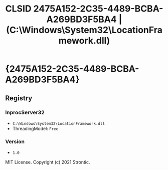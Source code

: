﻿---
title: "CLSID 2475A152-2C35-4489-BCBA-A269BD3F5BA4 | (C:\\Windows\\System32\\LocationFramework.dll)"
excerpt: What is COM-Object CLSID 2475A152-2C35-4489-BCBA-A269BD3F5BA4?
---

# {2475A152-2C35-4489-BCBA-A269BD3F5BA4}


## Registry


### InprocServer32

* `C:\Windows\System32\LocationFramework.dll`
* ThreadingModel: `Free`

### Version

* `1.0`

MIT License. Copyright (c) 2021 Strontic.


